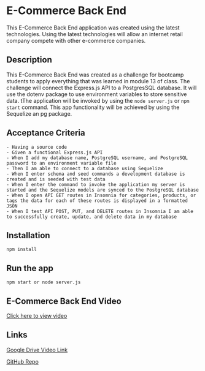 # E-Commerce Back End

This E-Commerce Back End application was created using the latest technologies. Using the latest technologies will allow an internet retail company compete with other e-commerce companies.

## Description

This E-Commerce Back End was created as a challenge for bootcamp students to apply everything that was learned in module 13 of class. The challenge will connect the Express.js API to a PostgresSQL database. It will use the dotenv package to use environment variables to store sensitive data. tThe application will be invoked by using the `` node server.js `` or `` npm start `` command. This app functionality will be achieved by using the Sequelize an pg package.

## Acceptance Criteria

    - Having a source code
    - Given a functional Express.js API
    - When I add my database name, PostgreSQL username, and PostgreSQL password to an environment variable file
    - Then I am able to connect to a database using Sequelize
    - When I enter schema and seed commands a development database is created and is seeded with test data
    - When I enter the command to invoke the application my server is started and the Sequelize models are synced to the PostgreSQL database
    - When I open API GET routes in Insomnia for categories, products, or tags the data for each of these routes is displayed in a formatted JSON
    - When I test API POST, PUT, and DELETE routes in Insomnia I am able to successfully create, update, and delete data in my database
   


## Installation
 ```
npm install
  ```

## Run the app
 ```
npm start or node server.js
  ```

## E-Commerce Back End Video

[Click here to view video](https://drive.google.com/file/d/1orWLCZcaKtvUERVWP51ihI2-VuSXMwxB/view?usp=drive_link)


## Links

[Google Drive Video Link](https://drive.google.com/file/d/1orWLCZcaKtvUERVWP51ihI2-VuSXMwxB/view?usp=drive_link)

[GitHub Repo](https://github.com/zoniaramirez/e-commerce-back-end)